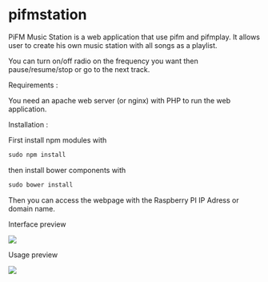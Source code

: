 pifmstation
===========

PiFM Music Station is a web application that use pifm and pifmplay.
It allows user to create his own music station with all songs as a playlist.

You can turn on/off radio on the frequency you want then pause/resume/stop or go to the next track.

Requirements :

You need an apache web server (or nginx) with PHP to run the web application.

Installation :

First install npm modules with 

```javascript
sudo npm install
```

then install bower components with

```javascript
sudo bower install
```

Then you can access the webpage with the Raspberry PI IP Adress or domain name.

Interface preview

<img src="http://s9.postimg.org/ivnsek3hb/Untitled.png"></img>

Usage preview

<img src="https://dl.dropboxusercontent.com/s/7s37ps1kb0dfig7/pifmstation.gif"></img>
